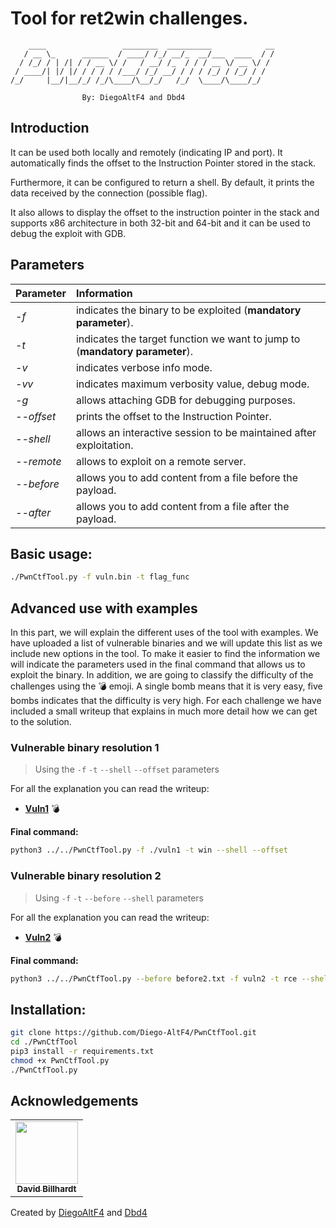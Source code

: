 #  Tool for ret2win challenges.  

```
    ____                 ________  __________            __
   / __ \_      ______  / ____/ /_/ __/_  __/___  ____  / /
  / /_/ / | /| / / __ \/ /   / __/ /_  / / / __ \/ __ \/ / 
 / ____/| |/ |/ / / / / /___/ /_/ __/ / / / /_/ / /_/ / /  
/_/     |__/|__/_/ /_/\____/\__/_/   /_/  \____/\____/_/   
                                                           
                By: DiegoAltF4 and Dbd4

```


## Introduction

It can be used both locally and remotely (indicating IP and port). It automatically finds the offset to the Instruction Pointer stored in the stack. 

Furthermore, it can be configured to return a shell. By default, it prints the data received by the connection (possible flag). 

It also allows to display the offset to the instruction pointer in the stack and supports x86 architecture in both 32-bit and 64-bit and it can be used to debug the exploit with GDB. 


## Parameters

| Parameter    | Information |
|:-------------|:-------------|
| *-f*          | indicates the binary to be exploited (**mandatory parameter**). |
| *-t*     | indicates the target function we want to jump to (**mandatory parameter**). |
| *-v* | indicates verbose info mode. |
| *-vv*         | indicates maximum verbosity value, debug mode. |
| *-g* | allows attaching GDB for debugging purposes. |
| *--offset* | prints the offset to the Instruction Pointer. |
| *--shell* | allows an interactive session to be maintained after exploitation. |
| *--remote* | allows to exploit on a remote server. |
| *--before* | allows you to add content from a file before the payload. |
| *--after* | allows you to add content from a file after the payload. |

## Basic usage:

````bash
./PwnCtfTool.py -f vuln.bin -t flag_func
````


## Advanced use with examples


In this part, we will explain the different uses of the tool with examples. We have uploaded a list of vulnerable binaries and we will update this list as we include new options in the tool.
To make it easier to find the information we will indicate the parameters used in the final command that allows us to exploit the binary. In addition, we are going to classify the difficulty of the challenges using the 💣 emoji. A single bomb means that it is very easy, five bombs indicates that the difficulty is very high. 
For each challenge we have included a small writeup that explains in much more detail how we can get to the solution. 


### Vulnerable binary resolution 1


> Using the `-f` `-t` `--shell` `--offset` parameters 

For all the explanation you can read the writeup:

* [**Vuln1**](Example_binaries/Example1/) 💣

**Final command:**

```bash
python3 ../../PwnCtfTool.py -f ./vuln1 -t win --shell --offset
```


### Vulnerable binary resolution 2

> Using `-f` `-t` `--before` `--shell` parameters 

For all the explanation you can read the writeup:

* [**Vuln2**](Example_binaries/Example2/) 💣

**Final command:**

```bash
python3 ../../PwnCtfTool.py --before before2.txt -f vuln2 -t rce --shell
```

## Installation:

```bash
git clone https://github.com/Diego-AltF4/PwnCtfTool.git
cd ./PwnCtfTool
pip3 install -r requirements.txt
chmod +x PwnCtfTool.py
./PwnCtfTool.py
```


## Acknowledgements

<table>
  <tr>
    <td align="center">
      <a href="https://github.com/dbd4">
      <img src="https://pbs.twimg.com/profile_images/1496180273851125760/Qu1MEp9C_400x400.jpg" width="100px;" alt=""/><br/>
      <sub><b>David Billhardt</b></sub></a><br/>
    </td>
  </tr>
</table>

Created by [DiegoAltF4](https://twitter.com/Diego_AltF4) and [Dbd4](https://twitter.com/DavidBillhardt)

